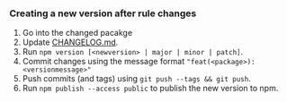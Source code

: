 ### Creating a new version after rule changes

1. Go into the changed pacakge
2. Update [CHANGELOG.md](CHANGELOG.md).
3. Run `npm version [<newversion> | major | minor | patch]`.
4. Commit changes using the message format `"feat(<package>): <versionmessage>"`
5. Push commits (and tags) using `git push --tags && git push`.
6. Run `npm publish --access public` to publish the new version to npm.
